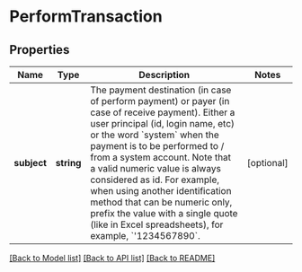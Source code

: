 # PerformTransaction

## Properties
Name | Type | Description | Notes
------------ | ------------- | ------------- | -------------
**subject** | **string** | The payment destination (in case of perform payment) or payer (in case of receive payment). Either a user principal (id, login name,  etc) or the word &#x60;system&#x60; when the payment is to be performed to / from a system account. Note that a valid numeric value is always considered as id. For example, when using another identification method that can be numeric only, prefix the value with a single quote (like in Excel spreadsheets), for example, &#x60;&#x27;1234567890&#x60;. | [optional] 

[[Back to Model list]](../../README.md#documentation-for-models) [[Back to API list]](../../README.md#documentation-for-api-endpoints) [[Back to README]](../../README.md)

